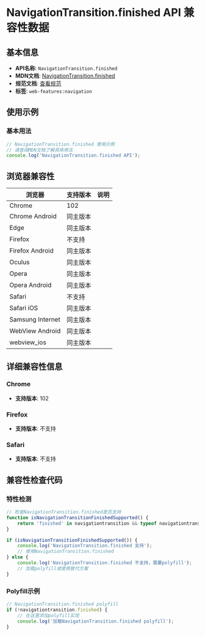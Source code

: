 # NavigationTransition.finished API 兼容性数据

## 基本信息

- **API名称**: `NavigationTransition.finished`
- **MDN文档**: [NavigationTransition.finished](https://developer.mozilla.org/docs/Web/API/NavigationTransition/finished)
- **规范文档**: [查看规范](https://html.spec.whatwg.org/multipage/nav-history-apis.html#dom-navigationtransition-finished-dev)
- **标签**: `web-features:navigation`

## 使用示例

### 基本用法

```javascript
// NavigationTransition.finished 使用示例
// 请查阅MDN文档了解具体用法
console.log('NavigationTransition.finished API');
```

## 浏览器兼容性

| 浏览器 | 支持版本 | 说明 |
|--------|----------|------|
| Chrome | 102 |  |
| Chrome Android | 同主版本 |  |
| Edge | 同主版本 |  |
| Firefox | 不支持 |  |
| Firefox Android | 同主版本 |  |
| Oculus | 同主版本 |  |
| Opera | 同主版本 |  |
| Opera Android | 同主版本 |  |
| Safari | 不支持 |  |
| Safari iOS | 同主版本 |  |
| Samsung Internet | 同主版本 |  |
| WebView Android | 同主版本 |  |
| webview_ios | 同主版本 |  |

## 详细兼容性信息

### Chrome

- **支持版本**: 102

### Firefox

- **支持版本**: 不支持

### Safari

- **支持版本**: 不支持

## 兼容性检查代码

### 特性检测

```javascript
// 检查NavigationTransition.finished是否支持
function isNavigationTransitionFinishedSupported() {
    return 'finished' in navigationtransition && typeof navigationtransition.finished === 'function';
}

if (isNavigationTransitionFinishedSupported()) {
    console.log('NavigationTransition.finished 支持');
    // 使用NavigationTransition.finished
} else {
    console.log('NavigationTransition.finished 不支持，需要polyfill');
    // 加载polyfill或使用替代方案
}
```

### Polyfill示例

```javascript
// NavigationTransition.finished polyfill
if (!navigationtransition.finished) {
    // 在这里添加polyfill实现
    console.log('加载NavigationTransition.finished polyfill');
}
```


